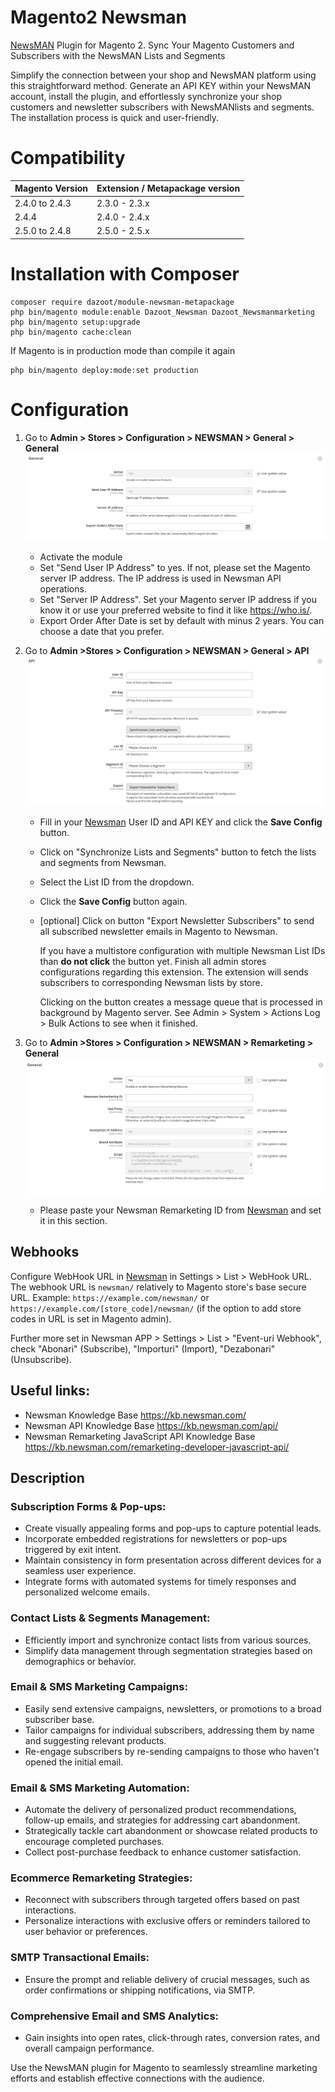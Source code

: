 # Magento2 Newsman

[NewsMAN](https://www.newsman.com) Plugin for Magento 2. Sync Your Magento Customers and Subscribers with the NewsMAN Lists and Segments

Simplify the connection between your shop and NewsMAN platform using this straightforward method. Generate an API KEY within your NewsMAN account, install the plugin, and effortlessly synchronize your shop customers and newsletter subscribers with NewsMANlists and segments. The installation process is quick and user-friendly.

# Compatibility

| Magento Version | Extension / Metapackage version  |
|-----------------|----------------------------------|
| 2.4.0 to  2.4.3 | 2.3.0 - 2.3.x                    |
| 2.4.4           | 2.4.0 - 2.4.x                    |
| 2.5.0 to 2.4.8  | 2.5.0 - 2.5.x                    |


# Installation with Composer

```
composer require dazoot/module-newsman-metapackage
php bin/magento module:enable Dazoot_Newsman Dazoot_Newsmanmarketing
php bin/magento setup:upgrade
php bin/magento cache:clean
```

If Magento is in production mode than compile it again
```
php bin/magento deploy:mode:set production
```

# Configuration

1. Go to **Admin > Stores > Configuration > NEWSMAN > General > General**
   ![Newsman Configuration General](./assets/newsman-configuration-general.png)
   
   - Activate the module
   - Set "Send User IP Address" to yes. If not, please set the Magento server IP address. The IP address is used in Newsman API operations.
   - Set "Server IP Address". Set your Magento server IP address if you know it or use your preferred website to find it like https://who.is/.
   - Export Order After Date is set by default with minus 2 years. You can choose a date that you prefer.
2. Go to **Admin >Stores > Configuration > NEWSMAN > General > API**
   ![Newsman Configuration General](./assets/newsman-api-settings.png)

    - Fill in your [Newsman](https://newsman.app/) User ID and API KEY and click the **Save Config** button.
    - Click on "Synchronize Lists and Segments" button to fetch the lists and segments from Newsman.
    - Select the List ID from the dropdown.
    - Click the **Save Config** button again.
    - [optional] Click on button "Export Newsletter Subscribers" to send all subscribed newsletter emails in Magento to Newsman.
      
      If you have a multistore configuration with multiple Newsman List IDs than **do not click** the button yet. Finish all admin stores configurations regarding this extension.
      The extension will sends subscribers to corresponding Newsman lists by store.
      
      Clicking on the button creates a message queue that is processed in background by Magento server.
      See Admin > System > Actions Log > Bulk Actions to see when it finished.
3. Go to **Admin >Stores > Configuration > NEWSMAN > Remarketing > General**
   ![Newsman Configuration General](./assets/newsman-remarketing.png)
   - Please paste your Newsman Remarketing ID from [Newsman](https://newsman.app/) and set it in this section.

## Webhooks

Configure WebHook URL in [Newsman](https://newsman.app/) in Settings > List > WebHook URL.
The webhook URL is `newsman/` relatively to Magento store's base secure URL. Example: `https://example.com/newsman/` or `https://example.com/[store_code]/newsman/` (if the option to add store codes in URL is set in Magento admin).

Further more set in Newsman APP > Settings > List > "Event-uri Webhook", check "Abonari" (Subscribe), "Importuri" (Import), "Dezabonari" (Unsubscribe).

## Useful links:
- Newsman Knowledge Base https://kb.newsman.com/
- Newsman API Knowledge Base https://kb.newsman.com/api/
- Newsman Remarketing JavaScript API Knowledge Base https://kb.newsman.com/remarketing-developer-javascript-api/

## Description

### Subscription Forms & Pop-ups:
- Create visually appealing forms and pop-ups to capture potential leads.
- Incorporate embedded registrations for newsletters or pop-ups triggered by exit intent.
- Maintain consistency in form presentation across different devices for a seamless user experience.
- Integrate forms with automated systems for timely responses and personalized welcome emails.

### Contact Lists & Segments Management:
- Efficiently import and synchronize contact lists from various sources.
- Simplify data management through segmentation strategies based on demographics or behavior.

### Email & SMS Marketing Campaigns:
- Easily send extensive campaigns, newsletters, or promotions to a broad subscriber base.
- Tailor campaigns for individual subscribers, addressing them by name and suggesting relevant products.
- Re-engage subscribers by re-sending campaigns to those who haven't opened the initial email.

### Email & SMS Marketing Automation:
- Automate the delivery of personalized product recommendations, follow-up emails, and strategies for addressing cart abandonment.
- Strategically tackle cart abandonment or showcase related products to encourage completed purchases.
- Collect post-purchase feedback to enhance customer satisfaction.

### Ecommerce Remarketing Strategies:
- Reconnect with subscribers through targeted offers based on past interactions.
- Personalize interactions with exclusive offers or reminders tailored to user behavior or preferences.

### SMTP Transactional Emails:
- Ensure the prompt and reliable delivery of crucial messages, such as order confirmations or shipping notifications, via SMTP.

### Comprehensive Email and SMS Analytics:
- Gain insights into open rates, click-through rates, conversion rates, and overall campaign performance.

Use the NewsMAN plugin for Magento to seamlessly streamline marketing efforts and establish effective connections with the audience.
